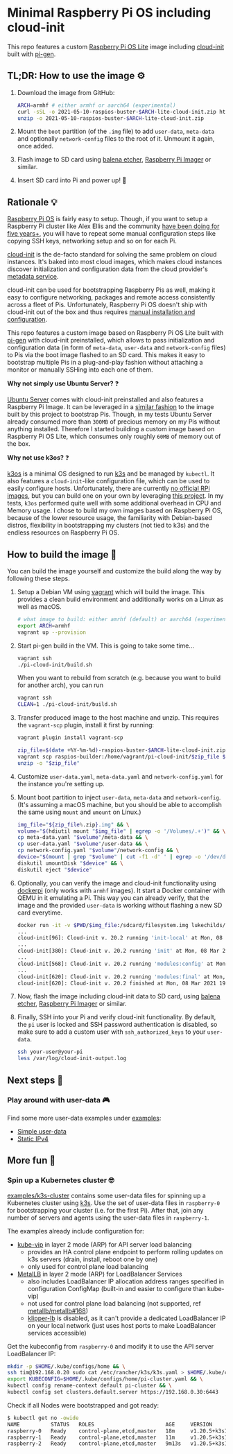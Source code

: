 # Minimal Raspberry Pi OS including cloud-init

This repo features a custom [Raspberry Pi OS Lite](https://www.raspberrypi.org/software/operating-systems/) image including [cloud-init](https://cloud-init.io/) built with [pi-gen](https://github.com/RPi-Distro/pi-gen).

## TL;DR: How to use the image :gear:

1. Download the image from GitHub:
    ```bash
    ARCH=armhf # either armhf or aarch64 (experimental)
    curl -sSL -o 2021-05-10-raspios-buster-$ARCH-lite-cloud-init.zip https://github.com/timebertt/pi-cloud-init/releases/download/2021-05-10/2021-05-10-raspios-buster-$ARCH-lite-cloud-init.zip && \
    unzip -o 2021-05-10-raspios-buster-$ARCH-lite-cloud-init.zip
    ```

2. Mount the `boot` partition (of the `.img` file) to add `user-data`, `meta-data` and optionally `network-config` files to the root of it. Unmount it again, once added.
3. Flash image to SD card using [balena etcher](https://www.balena.io/etcher/), [Raspberry Pi Imager](https://www.raspberrypi.org/software/) or similar.
4. Insert SD card into Pi and power up! :rocket:

## Rationale :bulb:

[Raspberry Pi OS](https://www.raspberrypi.org/software/operating-systems/) is fairly easy to setup. Though, if you want to setup a Raspberry Pi cluster like Alex Ellis and the community [have been doing for five years+](https://alexellisuk.medium.com/five-years-of-raspberry-pi-clusters-77e56e547875), you will have to repeat some manual configuration steps like copying SSH keys, networking setup and so on for each Pi.

[cloud-init](https://cloud-init.io/) is the de-facto standard for solving the same problem on cloud instances. It's baked into most cloud images, which makes cloud instances discover initialization and configuration data from the cloud provider's [metadata service](https://cloudinit.readthedocs.io/en/latest/topics/datasources.html).

cloud-init can be used for bootstrapping Raspberry Pis as well, making it easy to configure networking, packages and remote access consistently across a fleet of Pis. Unfortunately, Raspberry Pi OS doesn't ship with cloud-init out of the box and thus requires [manual installation and configuration](https://gist.github.com/RichardBronosky/fa7d4db13bab3fbb8d9e0fff7ea88aa2).

This repo features a custom image based on Raspberry Pi OS Lite built with [pi-gen](https://github.com/RPi-Distro/pi-gen) with cloud-init preinstalled, which allows to pass initialization and configuration data (in form of `meta-data`, `user-data` and `network-config` files) to Pis via the boot image flashed to an SD card. This makes it easy to bootstrap multiple Pis in a plug-and-play fashion without attaching a monitor or manually SSHing into each one of them.

**Why not simply use Ubuntu Server?** :question:

[Ubuntu Server](https://ubuntu.com/download/raspberry-pi) comes with cloud-init preinstalled and also features a Raspberry Pi Image. It can be leveraged in a [similar fashion](https://gitlab.com/Bjorn_Samuelsson/raspberry-pi-cloud-init-wifi) to the image built by this project to bootstrap Pis. Though, in my tests Ubuntu Server already consumed more than `300MB` of precious memory on my Pis without anything installed. Therefore I started building a custom image based on Raspberry Pi OS Lite, which consumes only roughly `60MB` of memory out of the box.

**Why not use k3os?** :question:

[k3os](https://github.com/rancher/k3os) is a minimal OS designed to run [k3s](https://github.com/k3s-io/k3s) and be managed by `kubectl`. It also features a `cloud-init`-like configuration file, which can be used to easily configure hosts. Unfortunately, there are currently [no official RPi images](https://github.com/rancher/k3os/issues/309), but you can build one on your own by leveraging [this project](https://github.com/rancher/k3os/issues/309).
In my tests, `k3os` performed quite well with some additional overhead in CPU and Memory usage. I chose to build my own images based on Raspberry Pi OS, because of the lower resource usage, the familiarity with Debian-based distros, flexibility in bootstrapping my clusters (not tied to k3s) and the endless resources on Raspberry Pi OS.

## How to build the image :construction:

You can build the image yourself and customize the build along the way by following these steps.

1. Setup a Debian VM using [vagrant](https://www.vagrantup.com/) which will build the image. This provides a clean build environment and additionally works on a Linux as well as macOS.
    ```bash
    # what image to build: either amrhf (default) or aarch64 (experimental)
    export ARCH=armhf
    vagrant up --provision
    ```

2. Start pi-gen build in the VM. This is going to take some time...
    ```bash
    vagrant ssh
    ./pi-cloud-init/build.sh
    ```
    When you want to rebuild from scratch (e.g. because you want to build for another arch), you can run
    ```bash
    vagrant ssh
    CLEAN=1 ./pi-cloud-init/build.sh
    ```

3. Transfer produced image to the host machine and unzip.
    This requires the `vagrant-scp` plugin, install it first by running:
    ```bash
    vagrant plugin install vagrant-scp
    ```
    ```bash
    zip_file=$(date +%Y-%m-%d)-raspios-buster-$ARCH-lite-cloud-init.zip && \
    vagrant scp raspios-builder:/home/vagrant/pi-cloud-init/$zip_file $zip_file && \
    unzip -o "$zip_file"
    ```

4. Customize `user-data.yaml`, `meta-data.yaml` and `network-config.yaml` for the instance you're setting up.

5. Mount boot partition to inject `user-data`, `meta-data` and `network-config`.
    (It's assuming a macOS machine, but you should be able to accomplish the same using `mount` and `umount` on Linux.)
    ```bash
    img_file="${zip_file%.zip}.img" && \
    volume="$(hdiutil mount "$img_file" | egrep -o '/Volumes/.+')" && \
    cp meta-data.yaml "$volume"/meta-data && \
    cp user-data.yaml "$volume"/user-data && \
    cp network-config.yaml "$volume"/network-config && \
    device="$(mount | grep "$volume" | cut -f1 -d' ' | egrep -o '/dev/disk.')" && \
    diskutil umountDisk "$device" && \
    diskutil eject "$device"
    ```

6. Optionally, you can verify the image and cloud-init functionality using [dockerpi](https://github.com/lukechilds/dockerpi) (only works with `armhf` images). It start a Docker container with QEMU in it emulating a Pi. This way you can already verify, that the image and the provided `user-data` is working without flashing a new SD card everytime.
    ```bash
    docker run -it -v $PWD/$img_file:/sdcard/filesystem.img lukechilds/dockerpi:vm
    ...
    cloud-init[96]: Cloud-init v. 20.2 running 'init-local' at Mon, 08 Mar 2021 19:54:02 +0000. Up 53.20 seconds.
    ...
    cloud-init[380]: Cloud-init v. 20.2 running 'init' at Mon, 08 Mar 2021 19:54:42 +0000. Up 93.34 seconds.
    ...
    cloud-init[568]: Cloud-init v. 20.2 running 'modules:config' at Mon, 08 Mar 2021 19:55:48 +0000. Up 159.10 seconds.
    ...
    cloud-init[620]: Cloud-init v. 20.2 running 'modules:final' at Mon, 08 Mar 2021 19:56:05 +0000. Up 175.50 seconds.
    cloud-init[620]: Cloud-init v. 20.2 finished at Mon, 08 Mar 2021 19:56:08 +0000. Datasource DataSourceNoCloud [seed=/dev/sda1][dsmode=net].  Up 179.17 seconds
    ```

7. Now, flash the image including cloud-init data to SD card, using [balena etcher](https://www.balena.io/etcher/), [Raspberry Pi Imager](https://www.raspberrypi.org/software/) or similar.

8. Finally, SSH into your Pi and verify cloud-init functionality. By default, the `pi` user is locked and SSH password authentication is disabled, so make sure to add a custom user with `ssh_authorized_keys` to your `user-data`.
    ```bash
    ssh your-user@your-pi
    less /var/log/cloud-init-output.log
    ```

## Next steps :running:

### Play around with user-data :video_game:

Find some more user-data examples under [examples](./examples):

- [Simple user-data](./examples/simple)
- [Static IPv4](./examples/static-ip)

## More fun :tada:

### Spin up a Kubernetes cluster :nerd_face:

[examples/k3s-cluster](./examples/k3s-cluster) contains some user-data files for spinning up a Kubernetes cluster using [k3s](https://github.com/k3s-io/k3s). Use the set of user-data files in `raspberry-0` for bootstrapping your cluster (i.e. for the first Pi). After that, join any number of servers and agents using the user-data files in `raspberry-1`.

The examples already include configuration for:

- [kube-vip](https://kube-vip.io/) in layer 2 mode (ARP) for API server load balancing
  - provides an HA control plane endpoint to perform rolling updates on k3s servers (drain, install, reboot one by one)
  - only used for control plane load balancing
- [MetalLB](https://metallb.universe.tf/) in layer 2 mode (ARP) for LoadBalancer Services
  - also includes LoadBalancer IP allocation address ranges specified in configuration ConfigMap (built-in and easier to configure than kube-vip)
  - not used for control plane load balancing (not supported, ref [metallb/metallb#168](https://github.com/metallb/metallb/issues/168))
  - [klipper-lb](https://github.com/k3s-io/klipper-lb) is disabled, as it can't provide a dedicated LoadBalancer IP on your local network (just uses host ports to make LoadBalancer services accessible)

Get the kubeconfig from `raspberry-0` and modify it to use the API server LoadBalancer IP:

```bash
mkdir -p $HOME/.kube/configs/home && \
ssh tim@192.168.0.20 sudo cat /etc/rancher/k3s/k3s.yaml > $HOME/.kube/configs/home/pi-cluster.yaml && \
export KUBECONFIG=$HOME/.kube/configs/home/pi-cluster.yaml && \
kubectl config rename-context default pi-cluster && \
kubectl config set clusters.default.server https://192.168.0.30:6443
```

Check if all Nodes were bootstrapped and got ready:

```bash
$ kubectl get no -owide
NAME          STATUS   ROLES                       AGE     VERSION        INTERNAL-IP    EXTERNAL-IP   OS-IMAGE                       KERNEL-VERSION   CONTAINER-RUNTIME
raspberry-0   Ready    control-plane,etcd,master   18m     v1.20.5+k3s1   192.168.0.20   <none>        Debian GNU/Linux 10 (buster)   5.10.17-v8+      containerd://1.4.4-k3s1
raspberry-1   Ready    control-plane,etcd,master   11m     v1.20.5+k3s1   192.168.0.21   <none>        Debian GNU/Linux 10 (buster)   5.10.17-v8+      containerd://1.4.4-k3s1
raspberry-2   Ready    control-plane,etcd,master   9m13s   v1.20.5+k3s1   192.168.0.22   <none>        Debian GNU/Linux 10 (buster)   5.10.17-v8+      containerd://1.4.4-k3s1
```
